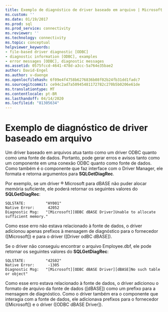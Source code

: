 ```yaml
---
title: Exemplo de diagnóstico de driver baseado em arquivo | Microsoft Docs
ms.custom: ''
ms.date: 01/19/2017
ms.prod: sql
ms.prod_service: connectivity
ms.reviewer: ''
ms.technology: connectivity
ms.topic: conceptual
helpviewer_keywords:
- file-based driver diagnostic [ODBC]
- diagnostic information [ODBC], examples
- error messages [ODBC], diagnostic messages
ms.assetid: 0575fccd-4641-478d-a3cc-5a764e35bae2
author: David-Engel
ms.author: v-daenge
ms.openlocfilehash: 6f09e4f4758b6276836b08f02b24fb31dd1fadc7
ms.sourcegitcommit: ce94c2ad7a50945481172782c270b5b0206e61de
ms.translationtype: MT
ms.contentlocale: pt-BR
ms.lasthandoff: 04/14/2020
ms.locfileid: "81305634"
---
```

# <a name="file-based-driver-diagnostic-example"></a>Exemplo de diagnóstico de driver baseado em arquivo
Um driver baseado em arquivos atua tanto como um driver ODBC quanto como uma fonte de dados. Portanto, pode gerar erros e avisos tanto como um componente em uma conexão ODBC quanto como fonte de dados. Como também é o componente que faz interface com o Driver Manager, ele formata e retorna argumentos para **SQLGetDiagRec**.  
  
 Por exemplo, se um driver ® Microsoft para dBASE não puder alocar memória suficiente, ele poderá retornar os seguintes valores do **SQLGetDiagRec**:  
  
```  
SQLSTATE:         "HY001"  
Native Error:      42052  
Diagnostic Msg:   "[Microsoft][ODBC dBASE Driver]Unable to allocate sufficient memory."  
```  
  
 Como esse erro não estava relacionado à fonte de dados, o driver adicionou apenas prefixos à mensagem de diagnóstico para o fornecedor ([Microsoft]) e para o driver ([Driver odBC dBASE]).  
  
 Se o driver não conseguiu encontrar o arquivo Employee.dbf, ele pode retornar os seguintes valores do **SQLGetDiagRec**:  
  
```  
SQLSTATE:         "42S02"  
Native Error:      -1305  
Diagnostic Msg:   "[Microsoft][ODBC dBASE Driver][dBASE]No such table or object"  
```  
  
 Como esse erro estava relacionado à fonte de dados, o driver adicionou o formato de arquivo da fonte de dados ([dBASE]) como um prefixo para a mensagem de diagnóstico. Como o driver também era o componente que interagia com a fonte de dados, ele adicionava prefixos para o fornecedor ([Microsoft]) e o driver ([ODBC dBASE Driver]).

